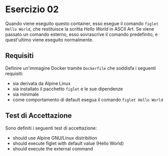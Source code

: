 # Esercizio 02
Quando viene eseguito questo container, esso esegue il comando ```figlet Hello World```, che restituisce la scritta _Hello World_ in ASCII Art.
Se viene passato un comando esterno, esso sovrascrive il comando predefinito, e quest'ultimo viene eseguito normalmente.

## Requisiti
Definire un'immagine Docker tramite ```Dockerfile``` che soddisfa i seguenti requisiti:
- sia derivata da Alpine Linux
- sia installato il pacchetto ```figlet``` e le sue dipendenze
- sia minimale
- come comportamento di default esegua il comando ```figlet Hello World```

## Test di Accettazione
Sono definiti i seguenti test di accettazione:
- should use Alpine GNU/Linux distribition
- should execute figlet with default value (Hello World)
- should execute the external command

